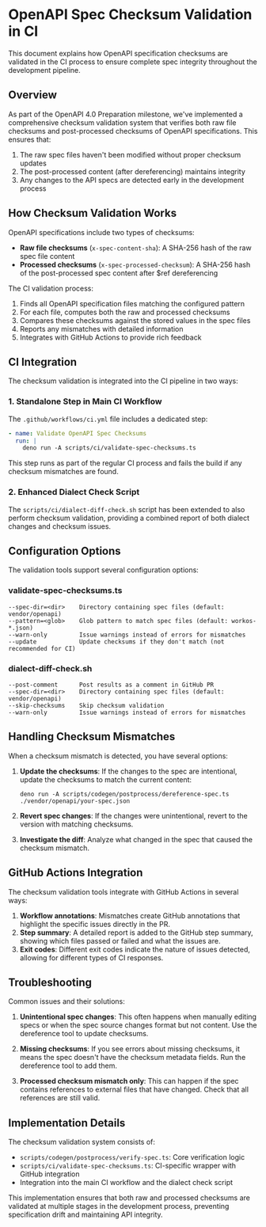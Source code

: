 # OpenAPI Spec Checksum Validation in CI

This document explains how OpenAPI specification checksums are validated in the
CI process to ensure complete spec integrity throughout the development
pipeline.

## Overview

As part of the OpenAPI 4.0 Preparation milestone, we've implemented a
comprehensive checksum validation system that verifies both raw file checksums
and post-processed checksums of OpenAPI specifications. This ensures that:

1. The raw spec files haven't been modified without proper checksum updates
2. The post-processed content (after dereferencing) maintains integrity
3. Any changes to the API specs are detected early in the development process

## How Checksum Validation Works

OpenAPI specifications include two types of checksums:

- **Raw file checksums** (`x-spec-content-sha`): A SHA-256 hash of the raw spec
  file content
- **Processed checksums** (`x-spec-processed-checksum`): A SHA-256 hash of the
  post-processed spec content after $ref dereferencing

The CI validation process:

1. Finds all OpenAPI specification files matching the configured pattern
2. For each file, computes both the raw and processed checksums
3. Compares these checksums against the stored values in the spec files
4. Reports any mismatches with detailed information
5. Integrates with GitHub Actions to provide rich feedback

## CI Integration

The checksum validation is integrated into the CI pipeline in two ways:

### 1. Standalone Step in Main CI Workflow

The `.github/workflows/ci.yml` file includes a dedicated step:

```yaml
- name: Validate OpenAPI Spec Checksums
  run: |
    deno run -A scripts/ci/validate-spec-checksums.ts
```

This step runs as part of the regular CI process and fails the build if any
checksum mismatches are found.

### 2. Enhanced Dialect Check Script

The `scripts/ci/dialect-diff-check.sh` script has been extended to also perform
checksum validation, providing a combined report of both dialect changes and
checksum issues.

## Configuration Options

The validation tools support several configuration options:

### validate-spec-checksums.ts

```
--spec-dir=<dir>    Directory containing spec files (default: vendor/openapi)
--pattern=<glob>    Glob pattern to match spec files (default: workos-*.json)
--warn-only         Issue warnings instead of errors for mismatches
--update            Update checksums if they don't match (not recommended for CI)
```

### dialect-diff-check.sh

```
--post-comment      Post results as a comment in GitHub PR
--spec-dir=<dir>    Directory containing spec files (default: vendor/openapi)
--skip-checksums    Skip checksum validation
--warn-only         Issue warnings instead of errors for mismatches
```

## Handling Checksum Mismatches

When a checksum mismatch is detected, you have several options:

1. **Update the checksums**: If the changes to the spec are intentional, update
   the checksums to match the current content:
   ```
   deno run -A scripts/codegen/postprocess/dereference-spec.ts ./vendor/openapi/your-spec.json
   ```

2. **Revert spec changes**: If the changes were unintentional, revert to the
   version with matching checksums.

3. **Investigate the diff**: Analyze what changed in the spec that caused the
   checksum mismatch.

## GitHub Actions Integration

The checksum validation tools integrate with GitHub Actions in several ways:

1. **Workflow annotations**: Mismatches create GitHub annotations that highlight
   the specific issues directly in the PR.
2. **Step summary**: A detailed report is added to the GitHub step summary,
   showing which files passed or failed and what the issues are.
3. **Exit codes**: Different exit codes indicate the nature of issues detected,
   allowing for different types of CI responses.

## Troubleshooting

Common issues and their solutions:

1. **Unintentional spec changes**: This often happens when manually editing
   specs or when the spec source changes format but not content. Use the
   dereference tool to update checksums.

2. **Missing checksums**: If you see errors about missing checksums, it means
   the spec doesn't have the checksum metadata fields. Run the dereference tool
   to add them.

3. **Processed checksum mismatch only**: This can happen if the spec contains
   references to external files that have changed. Check that all references are
   still valid.

## Implementation Details

The checksum validation system consists of:

- `scripts/codegen/postprocess/verify-spec.ts`: Core verification logic
- `scripts/ci/validate-spec-checksums.ts`: CI-specific wrapper with GitHub
  integration
- Integration into the main CI workflow and the dialect check script

This implementation ensures that both raw and processed checksums are validated
at multiple stages in the development process, preventing specification drift
and maintaining API integrity.
